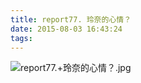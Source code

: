 ```yaml
---
title: report77. 玲奈的心情？
date: 2015-08-03 16:43:24
tags:
---
```

![report77.+玲奈的心情？.jpg](https://i.loli.net/2018/03/17/5aacdeaeda13e.jpg)

